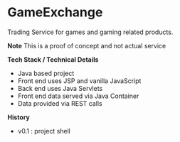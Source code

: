 # GameExchange

Trading Service for games and gaming related products.

**Note** This is a proof of concept and not actual service

**Tech Stack / Technical Details**
- Java based project
- Front end uses JSP and vanilla JavaScript
- Back end uses Java Servlets
- Front end data served via Java Container 
- Data provided via REST calls

**History**
- v0.1 : project shell
